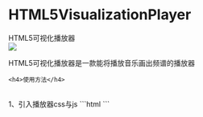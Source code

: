 # HTML5VisualizationPlayer
HTML5可视化播放器
<br>
![](https://poppinrubo.github.io/HTML5VisualizationPlayer/images/demo.gif)  

HTML5可视化播放器是一款能将播放音乐画出频谱的播放器
<br>

`<h4>使用方法</h4>`

<br>
1、引入播放器css与js
```html
    <link type="text/css" rel="stylesheet" href="css/player.css">
    <script src="js/player.js" type="text/javascript"></script>
```
